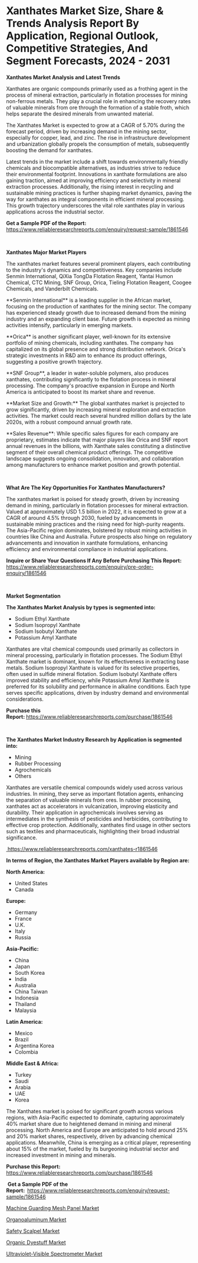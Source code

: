 <p><h1>Xanthates Market Size, Share & Trends Analysis Report By Application, Regional Outlook, Competitive Strategies, And Segment Forecasts, 2024 - 2031</h1></p><p><strong>Xanthates Market Analysis and Latest Trends</strong></p>
<p><p>Xanthates are organic compounds primarily used as a frothing agent in the process of mineral extraction, particularly in flotation processes for mining non-ferrous metals. They play a crucial role in enhancing the recovery rates of valuable minerals from ore through the formation of a stable froth, which helps separate the desired minerals from unwanted material.</p><p>The Xanthates Market is expected to grow at a CAGR of 5.70% during the forecast period, driven by increasing demand in the mining sector, especially for copper, lead, and zinc. The rise in infrastructure development and urbanization globally propels the consumption of metals, subsequently boosting the demand for xanthates.</p><p>Latest trends in the market include a shift towards environmentally friendly chemicals and biocompatible alternatives, as industries strive to reduce their environmental footprint. Innovations in xanthate formulations are also gaining traction, aimed at improving efficiency and selectivity in mineral extraction processes. Additionally, the rising interest in recycling and sustainable mining practices is further shaping market dynamics, paving the way for xanthates as integral components in efficient mineral processing. This growth trajectory underscores the vital role xanthates play in various applications across the industrial sector.</p></p>
<p><strong>Get a Sample PDF of the Report:&nbsp;</strong> <a href="https://www.reliableresearchreports.com/enquiry/request-sample/1861546?utm_campaign=38&utm_medium=2&utm_source=Github&utm_content=ia&utm_term=07112024&utm_id=xanthates">https://www.reliableresearchreports.com/enquiry/request-sample/1861546</a></p>
<p>&nbsp;</p>
<p><strong>Xanthates Major Market Players</strong></p>
<p><p>The xanthates market features several prominent players, each contributing to the industry's dynamics and competitiveness. Key companies include Senmin International, QiXia TongDa Flotation Reagent, Yantai Humon Chemical, CTC Mining, SNF Group, Orica, Tieling Flotation Reagent, Coogee Chemicals, and Vanderbilt Chemicals.</p><p>**Senmin International** is a leading supplier in the African market, focusing on the production of xanthates for the mining sector. The company has experienced steady growth due to increased demand from the mining industry and an expanding client base. Future growth is expected as mining activities intensify, particularly in emerging markets.</p><p>**Orica** is another significant player, well-known for its extensive portfolio of mining chemicals, including xanthates. The company has capitalized on its global presence and strong distribution network. Orica's strategic investments in R&D aim to enhance its product offerings, suggesting a positive growth trajectory.</p><p>**SNF Group**, a leader in water-soluble polymers, also produces xanthates, contributing significantly to the flotation process in mineral processing. The company's proactive expansion in Europe and North America is anticipated to boost its market share and revenue.</p><p>**Market Size and Growth:** The global xanthates market is projected to grow significantly, driven by increasing mineral exploration and extraction activities. The market could reach several hundred million dollars by the late 2020s, with a robust compound annual growth rate.</p><p>**Sales Revenue**: While specific sales figures for each company are proprietary, estimates indicate that major players like Orica and SNF report annual revenues in the billions, with Xanthate sales constituting a distinctive segment of their overall chemical product offerings. The competitive landscape suggests ongoing consolidation, innovation, and collaboration among manufacturers to enhance market position and growth potential.</p></p>
<p>&nbsp;</p>
<p><strong>What Are The Key Opportunities For Xanthates Manufacturers?</strong></p>
<p><p>The xanthates market is poised for steady growth, driven by increasing demand in mining, particularly in flotation processes for mineral extraction. Valued at approximately USD 1.5 billion in 2022, it is expected to grow at a CAGR of around 4.5% through 2030, fueled by advancements in sustainable mining practices and the rising need for high-purity reagents. The Asia-Pacific region dominates, bolstered by robust mining activities in countries like China and Australia. Future prospects also hinge on regulatory advancements and innovation in xanthate formulations, enhancing efficiency and environmental compliance in industrial applications.</p></p>
<p><strong>Inquire or Share Your Questions If Any Before Purchasing This Report:</strong> <a href="https://www.reliableresearchreports.com/enquiry/pre-order-enquiry/1861546?utm_campaign=38&utm_medium=2&utm_source=Github&utm_content=ia&utm_term=07112024&utm_id=xanthates">https://www.reliableresearchreports.com/enquiry/pre-order-enquiry/1861546</a></p>
<p>&nbsp;</p>
<p><strong>Market Segmentation</strong></p>
<p><strong>The Xanthates Market Analysis by types is segmented into:</strong></p>
<p><ul><li>Sodium Ethyl Xanthate</li><li>Sodium Isopropyl Xanthate</li><li>Sodium Isobutyl Xanthate</li><li>Potassium Amyl Xanthate</li></ul></p>
<p><p>Xanthates are vital chemical compounds used primarily as collectors in mineral processing, particularly in flotation processes. The Sodium Ethyl Xanthate market is dominant, known for its effectiveness in extracting base metals. Sodium Isopropyl Xanthate is valued for its selective properties, often used in sulfide mineral flotation. Sodium Isobutyl Xanthate offers improved stability and efficiency, while Potassium Amyl Xanthate is preferred for its solubility and performance in alkaline conditions. Each type serves specific applications, driven by industry demand and environmental considerations.</p></p>
<p><strong>Purchase this Report:&nbsp;</strong><a href="https://www.reliableresearchreports.com/purchase/1861546?utm_campaign=38&utm_medium=2&utm_source=Github&utm_content=ia&utm_term=07112024&utm_id=xanthates">https://www.reliableresearchreports.com/purchase/1861546</a></p>
<p>&nbsp;</p>
<p><strong>The Xanthates Market Industry Research by Application is segmented into:</strong></p>
<p><ul><li>Mining</li><li>Rubber Processing</li><li>Agrochemicals</li><li>Others</li></ul></p>
<p><p>Xanthates are versatile chemical compounds widely used across various industries. In mining, they serve as important flotation agents, enhancing the separation of valuable minerals from ores. In rubber processing, xanthates act as accelerators in vulcanization, improving elasticity and durability. Their application in agrochemicals involves serving as intermediates in the synthesis of pesticides and herbicides, contributing to effective crop protection. Additionally, xanthates find usage in other sectors such as textiles and pharmaceuticals, highlighting their broad industrial significance.</p></p>
<p><a href="https://www.reliableresearchreports.com/xanthates-r1861546?utm_campaign=38&utm_medium=2&utm_source=Github&utm_content=ia&utm_term=07112024&utm_id=xanthates">&nbsp;https://www.reliableresearchreports.com/xanthates-r1861546</a></p>
<p><strong>In terms of Region, the Xanthates Market Players available by Region are:</strong></p>
<p>
    <p> <strong> North America: </strong>
        <ul>
            <li>United States</li>
            <li>Canada</li>
        </ul>
        </p> 
    <p> <strong> Europe: </strong>
        <ul>
            <li>Germany</li>
            <li>France</li>
            <li>U.K.</li>
            <li>Italy</li>
            <li>Russia</li>
        </ul>
        </p> 
    <p> <strong> Asia-Pacific: </strong>
        <ul>
            <li>China</li>
            <li>Japan</li>
            <li>South Korea</li>
            <li>India</li>
            <li>Australia</li>
            <li>China Taiwan</li>
            <li>Indonesia</li>
            <li>Thailand</li>
            <li>Malaysia</li>
        </ul>
        </p> 
    <p> <strong> Latin America: </strong>
        <ul>
            <li>Mexico</li>
            <li>Brazil</li>
            <li>Argentina Korea</li>
            <li>Colombia</li>
        </ul>
        </p> 
    <p> <strong> Middle East & Africa: </strong>
        <ul>
            <li>Turkey</li>
            <li>Saudi</li>
            <li>Arabia</li>
            <li>UAE</li>
            <li>Korea</li>
        </ul>
    </p>
    </p>
<p><p>The Xanthates market is poised for significant growth across various regions, with Asia-Pacific expected to dominate, capturing approximately 40% market share due to heightened demand in mining and mineral processing. North America and Europe are anticipated to hold around 25% and 20% market shares, respectively, driven by advancing chemical applications. Meanwhile, China is emerging as a critical player, representing about 15% of the market, fueled by its burgeoning industrial sector and increased investment in mining and minerals.</p></p>
<p><strong>Purchase this Report: </strong><a href="https://www.reliableresearchreports.com/purchase/1861546?utm_campaign=38&utm_medium=2&utm_source=Github&utm_content=ia&utm_term=07112024&utm_id=xanthates">https://www.reliableresearchreports.com/purchase/1861546</a></p>
<p>&nbsp;<strong>Get a Sample PDF of the Report:&nbsp;&nbsp;</strong><a href="https://www.reliableresearchreports.com/enquiry/request-sample/1861546?utm_campaign=38&utm_medium=2&utm_source=Github&utm_content=ia&utm_term=07112024&utm_id=xanthates">https://www.reliableresearchreports.com/enquiry/request-sample/1861546</a></p>
<p><strong></strong></p>
<p><p><a href="https://www.linkedin.com/pulse/machine-guarding-mesh-panel-revenue-growth-report-2024-2031-v50gf?utm_campaign=38&utm_medium=2&utm_source=Github&utm_content=ia&utm_term=07112024&utm_id=xanthates">Machine Guarding Mesh Panel Market</a></p><p><a href="https://github.com/MegiMusaj575/Market-Research-Report-List-1/blob/main/organoaluminum-market.md?utm_campaign=38&utm_medium=2&utm_source=Github&utm_content=ia&utm_term=07112024&utm_id=xanthates">Organoaluminum Market</a></p><p><a href="https://issuu.com/reportprime-2/docs/safety-scalpel-market-size-2030.ppt_1f8249892f9b0e?utm_campaign=38&utm_medium=2&utm_source=Github&utm_content=ia&utm_term=07112024&utm_id=xanthates">Safety Scalpel Market</a></p><p><a href="https://github.com/jennyt6m/Market-Research-Report-List-1/blob/main/organic-dyestuff-market.md?utm_campaign=38&utm_medium=2&utm_source=Github&utm_content=ia&utm_term=07112024&utm_id=xanthates">Organic Dyestuff Market</a></p><p><a href="https://www.linkedin.com/pulse/ultraviolet-visible-spectrometer-market-size-segmentation-4ufff?utm_campaign=38&utm_medium=2&utm_source=Github&utm_content=ia&utm_term=07112024&utm_id=xanthates">Ultraviolet-Visible Spectrometer Market</a></p></p>
